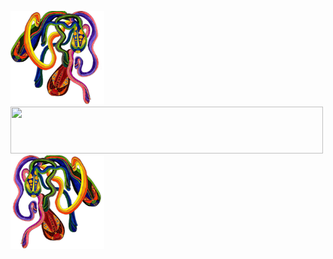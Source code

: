 <img src="rainbow2_transparent.png" width="150" height="150">   <img src="http://i.picasion.com/gl/91/fjNc.gif" width="500" height="75">                              <img src="rainbow1_transparent.png" width="150" height="150">

<!--
**rowancurry/rowancurry** is a ✨ _special_ ✨ repository because its `README.md` (this file) appears on your GitHub profile.

Here are some ideas to get you started:

- 🔭 I’m currently working on ...
- 🌱 I’m currently learning ...
- 👯 I’m looking to collaborate on ...
- 🤔 I’m looking for help with ...
- 💬 Ask me about ...
- 📫 How to reach me: ...
- 😄 Pronouns: ...
- ⚡ Fun fact: ...
-->
